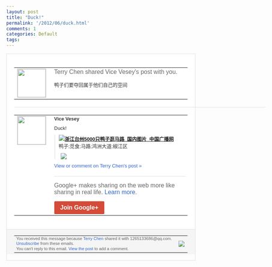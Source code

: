```yaml
---
layout: post
title: "Duck!"
permalink: '/2012/06/duck.html'
comments: 1
categories: Default
tags: 
---
```

<div style="border:solid 1px #dfdfdf;color:#686868;font:13px Arial"><div style="background-color:#fff;padding:20px;"><table cellpadding="0" cellspacing="0"><tr><td style="padding-right:15px;vertical-align:top"><a href="https://plus.google.com/_/notifications/ngemlink?&amp;emid=COCNn_rx1rACFeNPtAodYGcAAA&amp;path=%2F108643996575278738906&amp;dt=1339991666447"><img height="75" src="https://lh3.googleusercontent.com/-KKRGTyJ5Bl0/AAAAAAAAAAI/AAAAAAAAEEY/jllxqER5dCk/s75-c-k-a/photo.jpg" style="border:solid 1px #cccccc;" width="75"/></a></td><td style="width:578px;color:#333;font:13px Arial;vertical-align:top;"><div style="color:#686868;font:16px Arial;;padding-bottom:15px">Terry Chen shared Vice Vesey's post with you.</div><div style="padding-bottom:10px">鸭子们要夺回属于他们自己的空间</div></td></tr></table><div style="margin:20px 0;border-bottom:solid 1px #dfdfdf;width:670px;"></div><table cellpadding="0" cellspacing="0"><tr><td style="padding-right:15px;vertical-align:top"><a href="https://plus.google.com/_/notifications/ngemlink?&amp;emid=COCNn_rx1rACFeNPtAodYGcAAA&amp;path=%2F106658726064704166991&amp;dt=1339991666447"><img height="75" src="https://lh4.googleusercontent.com/-dclzUOgM54o/AAAAAAAAAAI/AAAAAAAADsQ/UfCsYec9qWQ/s75-c-k-a/photo.jpg" style="border:solid 1px #cccccc;" width="75"/></a></td><td style="width:578px;color:#333;font:13px Arial;vertical-align:top;"><div style="font-weight:bold;padding-bottom:10px">Vice Vesey</div><div style="padding-bottom:10px">Duck!</div><div style="margin-bottom:10px;padding-left:10px; border-left:2px solid #EAEAEA"><span style="margin-right:5px"><a href="http://www.cnr.cn/native/pic/201206/t20120618_509941966.html" style="zSoyz"><img border="0" src="https://images1-focus-opensocial.googleusercontent.com/gadgets/proxy?url=https://s2.googleusercontent.com/s2/favicons?domain%3Dwww.cnr.cn&amp;container=focus&amp;gadget=a&amp;rewriteMime=image/*&amp;refresh=31536000&amp;resize_h=16"/><span style="font-weight:bold">浙江台州5000只鸭子逛马路_国内图片_<wbr/>中国广播网</span></a><div style="padding-bottom:10px">鸭子;觅食;马路;鸿洲大道;椒江区</div></span><span style="margin-right:5px"><a href="https://plus.google.com/_/notifications/ngemlink?&amp;emid=COCNn_rx1rACFeNPtAodYGcAAA&amp;path=%2F108643996575278738906%2Fposts%2FfZBMhSuph4Y%3Fgpinv%3DAMIXal-5JJsKBzI1kGhHKJ6n5bhGOpPd0nLX2Zhmk_jo2IM7hYjLZj3SfQzWLvdgJgNf3c9eEQLRaDFlOjrFMcflGEZkNzpmc7VNUSw91oUvCmb43JFvf70&amp;dt=1339991666447" style="zSoyz;"><img border="0" src="https://images2-focus-opensocial.googleusercontent.com/gadgets/proxy?url=http://www.cnr.cn/native/pic/201206/W020120618317491275896.jpg&amp;container=focus&amp;gadget=a&amp;rewriteMime=image/*&amp;refresh=31536000&amp;resize_h=120" style="max-height:200px;max-width:275px"/></a></span></div><a href="https://plus.google.com/_/notifications/ngemlink?&amp;emid=COCNn_rx1rACFeNPtAodYGcAAA&amp;path=%2F108643996575278738906%2Fposts%2FfZBMhSuph4Y%3Fgpinv%3DAMIXal-5JJsKBzI1kGhHKJ6n5bhGOpPd0nLX2Zhmk_jo2IM7hYjLZj3SfQzWLvdgJgNf3c9eEQLRaDFlOjrFMcflGEZkNzpmc7VNUSw91oUvCmb43JFvf70&amp;dt=1339991666447" style="color:#3366CC;text-decoration:none;">View or comment on Terry Chen's post »</a><div style="margin-top:20px;border-top:solid 1px #dfdfdf"><div style="padding:15px 0;color:#686868;font:16px Arial;">Google+ makes sharing on the web more like sharing in real life. <a href="http://www.google.com/+/learnmore/" style="color:#3366CC;text-decoration:none;">Learn more</a>.</div><a href="https://plus.google.com/_/notifications/ngemlink?&amp;emid=COCNn_rx1rACFeNPtAodYGcAAA&amp;path=%2F%3Fgpinv%3DAMIXal-5JJsKBzI1kGhHKJ6n5bhGOpPd0nLX2Zhmk_jo2IM7hYjLZj3SfQzWLvdgJgNf3c9eEQLRaDFlOjrFMcflGEZkNzpmc7VNUSw91oUvCmb43JFvf70&amp;dt=1339991666447" style="display:inline-block;padding:7px 15px;background-color:#d44b38; color:#fff;font-size:16px; font-weight:bold;border-radius:2px;border:solid 1px #c43b28; white-space:nowrap;text-decoration:none">Join Google+</a></div></td></tr></table></div><div style="border-top:solid 1px #dfdfdf;padding:0 20px; background-color:#f5f5f5"><table cellpadding="0" cellspacing="0" style="height:50px"><tbody><tr><td style="vertical-align:middle;width:100%; color:#636363;font:11px Arial; line-height:120%">You received this message because <a href="https://plus.google.com/_/notifications/ngemlink?&amp;emid=COCNn_rx1rACFeNPtAodYGcAAA&amp;path=%2F108643996575278738906%3Fgpinv%3DAMIXal-5JJsKBzI1kGhHKJ6n5bhGOpPd0nLX2Zhmk_jo2IM7hYjLZj3SfQzWLvdgJgNf3c9eEQLRaDFlOjrFMcflGEZkNzpmc7VNUSw91oUvCmb43JFvf70&amp;dt=1339991666447" style="color:#3366CC;text-decoration:none;">Terry Chen</a> shared it with 1265133686@qq.com. <a href="https://plus.google.com/_/notifications/ngemlink?&amp;emid=COCNn_rx1rACFeNPtAodYGcAAA&amp;path=%2F_%2Fnonplus%2Femailsettings%3Fgpinv%3DAMIXal-5JJsKBzI1kGhHKJ6n5bhGOpPd0nLX2Zhmk_jo2IM7hYjLZj3SfQzWLvdgJgNf3c9eEQLRaDFlOjrFMcflGEZkNzpmc7VNUSw91oUvCmb43JFvf70%26est%3DADH5u8V0GLCVugBwA7cfEVYCRjOR9PyDuqHwwAlbkZ8iRf9YqBjOZMawvPg5j0tbK2XSyPwgy3AhsRUOi54l9D9Id-GTHO7rmM4bHYbxRGBPWWOnnDikaNNNbtBuYJOoLKT55rUzc9FD&amp;dt=1339991666447" style="color:#3366CC;text-decoration:none;">Unsubscribe</a> from these emails.<br/>You can't reply to this email. <a href="https://plus.google.com/_/notifications/ngemlink?&amp;emid=COCNn_rx1rACFeNPtAodYGcAAA&amp;path=%2F108643996575278738906%2Fposts%2FfZBMhSuph4Y%3Fgpinv%3DAMIXal-5JJsKBzI1kGhHKJ6n5bhGOpPd0nLX2Zhmk_jo2IM7hYjLZj3SfQzWLvdgJgNf3c9eEQLRaDFlOjrFMcflGEZkNzpmc7VNUSw91oUvCmb43JFvf70&amp;dt=1339991666447" style="color:#3366CC;text-decoration:none;">View the post</a> to add a comment.<br/></td><td><img src="https://ssl.gstatic.com/s2/oz/images/notifications/logo/google-plus-6617a72bb36cc548861652780c9e6ff1.png"/></td></tr></tbody></table></div></div>